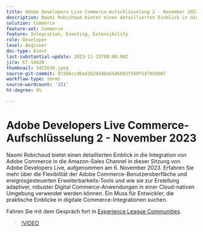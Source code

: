 ```yaml
---
title: Adobe Developers Live Commerce-Aufschlüsselung 2 - November 2023
description: Naomi Robichaud bietet einen detaillierten Einblick in die Integration von Adobe Commerce in die Amazon-Sales Channel in dieser Sitzung von Adobe Developers Live, aufgenommen am 6. November 2023. Erfahren Sie mehr über die Flexibilität der Adobe Commerce-Benutzeroberfläche und ereignisgesteuerten Erweiterbarkeits-Tools und wie sie zur Erstellung adaptiver, robuster Digital Commerce-Anwendungen in einer Cloud-nativen Umgebung verwendet werden können. Ein Muss für Entwickler, die praktische Einblicke in digitale Commerce-Integrationen suchen.
solution: Commerce
feature-set: Commerce
feature: Integration, Eventing, Extensibility
role: Developer
level: Beginner
doc-type: Event
last-substantial-update: 2023-11-15T00:00:00Z
jira: KT-14428
thumbnail: 3425636.jpeg
source-git-commit: 97266ccd0a43b20448a5546b92f590f547058907
workflow-type: tm+mt
source-wordcount: '151'
ht-degree: 0%

---
```



# Adobe Developers Live Commerce-Aufschlüsselung 2 - November 2023

Naomi Robichaud bietet einen detaillierten Einblick in die Integration von Adobe Commerce in die Amazon-Sales Channel in dieser Sitzung von Adobe Developers Live, aufgenommen am 6. November 2023. Erfahren Sie mehr über die Flexibilität der Adobe Commerce-Benutzeroberfläche und ereignisgesteuerten Erweiterbarkeits-Tools und wie sie zur Erstellung adaptiver, robuster Digital Commerce-Anwendungen in einer Cloud-nativen Umgebung verwendet werden können. Ein Muss für Entwickler, die praktische Einblicke in digitale Commerce-Integrationen suchen.

Fahren Sie mit dem Gespräch fort in [Experience League Communities](https://adobe.ly/46M7lZK).

>[!VIDEO](https://video.tv.adobe.com/v/3425636/?learn=on)